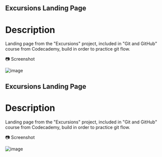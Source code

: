 ## Excursions Landing Page

# Description 

Landing page from the "Excursions" project, included in "Git and GitHub" course from Codecademy, build in order to practice git flow.

:camera: Screenshot

![image](https://user-images.githubusercontent.com/92500615/192083734-c8f1ce11-a1bb-4f15-a406-c689c5c76a53.png)
## Excursions Landing Page

# Description 

Landing page from the "Excursions" project, included in "Git and GitHub" course from Codecademy, build in order to practice git flow.

:camera: Screenshot

![image](https://user-images.githubusercontent.com/92500615/192083734-c8f1ce11-a1bb-4f15-a406-c689c5c76a53.png)


